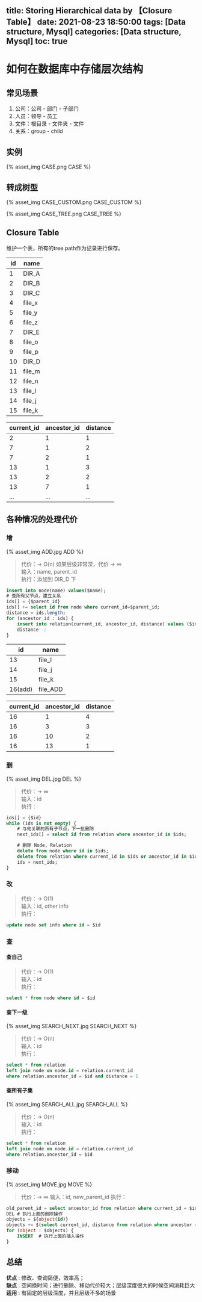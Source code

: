 title: Storing Hierarchical data by 【Closure Table】
date: 2021-08-23 18:50:00
tags: [Data structure, Mysql]
categories: [Data structure, Mysql]
toc: true
---
# 如何在数据库中存储层次结构

## 常见场景

1. 公司：公司 - 部门 - 子部门 
2. 人员：领导 - 员工 
3. 文件：根目录 - 文件夹 - 文件
4. 关系：group - child

## 实例

{% asset_img CASE.png CASE %}

## 转成树型

{% asset_img CASE_CUSTOM.png CASE_CUSTOM %}

{% asset_img CASE_TREE.png CASE_TREE %}

## Closure Table

维护一个表，所有的tree path作为记录进行保存。

|id         |name      |
|-----------|----------|
|1          |DIR_A     |
|2          |DIR_B     |
|3          |DIR_C     |
|4          |file_x    |
|5          |file_y    |
|6          |file_z    |
|7          |DIR_E     |
|8          |file_o    |
|9          |file_p    |
|10         |DIR_D     |
|11         |file_m    |
|12         |file_n    |
|13         |file_l    |
|14         |file_j    |
|15         |file_k    |

|current_id|ancestor_id|distance|
|----------|----------|--------|
|2         |1         |1       |
|7         |1         |2       |
|7         |2         |1       |
|13        |1         |3       |
|13        |2         |2       |
|13        |7         |1       |
|...       |...       |...     |

## 各种情况的处理代价

### 增
{% asset_img ADD.jpg ADD %}

> 代价：-> O(n)  如果层级非常深，代价 -> ∞  
> 输入：name, parent_id  
> 执行：添加到 DIR_D 下  
```sql
insert into node(name) values($name);
# 查所有父节点，建立关系
ids[] = {$parent_id}
ids[] += select id from node where current_id=$parent_id; 
distance = ids.length;
for (ancestor_id : ids) {
    insert into relation(current_id, ancestor_id, distance) values ($id, $ancestor_id, $distance);
    distance--;
}
```
|id     |name    |
|-------|--------|
|13     |file_l  |
|14     |file_j  |
|15     |file_k  |
|16(add)|file_ADD|

|current_id|ancestor_id|distance|
|-----------|----------|--------|
|16         |1         |4       |
|16         |3         |3       |
|16         |10        |2       |
|16         |13        |1       |

### 删
{% asset_img DEL.jpg DEL %}
> 代价：-> ∞  
> 输入：id  
> 执行：  
```sql
ids[] = {$id}
while (ids is not empty) {
    # 与他关联的所有子节点，下一批删除
    next_ids[] = select id from relation where ancestor_id in $ids;

    # 删除 Node, Relation
    delete from node where id in $ids;
    delete from relation where current_id in $ids or ancestor_id in $ids;
    ids = next_ids;
}
```

### 改
> 代价：-> O(1)  
> 输入：id, other info  
> 执行：  
```sql
update node set info where id = $id
```

### 查
#### 查自己
> 代价：-> O(1)  
> 输入：id  
> 执行：
```sql
select * from node where id = $id
```
#### 查下一级
{% asset_img SEARCH_NEXT.jpg SEARCH_NEXT %}
> 代价：-> O(n)  
> 输入：id  
> 执行：
```sql
select * from relation
left join node on node.id = relation.current_id
where relation.ancestor_id = $id and distance = 1
```
#### 查所有子集
{% asset_img SEARCH_ALL.jpg SEARCH_ALL %}
> 代价：-> O(n)  
> 输入：id  
> 执行：
```sql
select * from relation
left join node on node.id = relation.current_id
where relation.ancestor_id = $id
```
### 移动
{% asset_img MOVE.jpg MOVE %}
> 代价：-> ∞
> 输入：id, new_parent_id
> 执行：
```sql
old_parent_id = select ancestor_id from relation where current_id = $id and distance = 1;
DEL # 执行上面的删除操作
objects = ${object(id)}
objects += $(select current_id, distance from relation where ancestor = $id)
for (object : $objects) {
    INSERT  # 执行上面的插入操作
}
```

<!-- ### 组织层级关系
> 代价：-> ∞  
```java
ids[] = {$id}
result[] = {}
for(cur_id : ids) {
    result add 
    $(select * from relation
    left join node on node.id = relation.current_id
    where relation.ancestor_id in $cur_id);

    ids add $(select current_id from relation where ancestor_id = $cur_id)
}
``` -->

## 总结
**优点** : 修改、查询简便，效率高；   
**缺点** : 空间换时间；进行删除、移动代价较大；层级深度很大的时候空间消耗巨大   
**适用** : 有固定的层级深度，并且层级不多的场景   